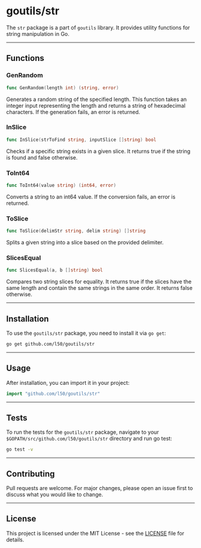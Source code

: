 # goutils/str

The `str` package is a part of `goutils` library. It provides
utility functions for string manipulation in Go.

---

## Functions

### GenRandom

```go
func GenRandom(length int) (string, error)
```

Generates a random string of the specified length. This function
takes an integer input representing the length and returns a
string of hexadecimal characters. If the generation fails, an error is returned.

### InSlice

```go
func InSlice(strToFind string, inputSlice []string) bool
```

Checks if a specific string exists in a given slice. It returns true
if the string is found and false otherwise.

### ToInt64

```go
func ToInt64(value string) (int64, error)
```

Converts a string to an int64 value. If the conversion fails, an error is returned.

### ToSlice

```go
func ToSlice(delimStr string, delim string) []string
```

Splits a given string into a slice based on the provided delimiter.

### SlicesEqual

```go
func SlicesEqual(a, b []string) bool
```

Compares two string slices for equality. It returns true if the slices
have the same length and contain the same strings in the same order.
It returns false otherwise.

---

## Installation

To use the `goutils/str` package, you need to install it via `go get`:

```bash
go get github.com/l50/goutils/str
```

---

## Usage

After installation, you can import it in your project:

```go
import "github.com/l50/goutils/str"
```

---

## Tests

To run the tests for the `goutils/str` package, navigate to
your `$GOPATH/src/github.com/l50/goutils/str` directory
and run go test:

```bash
go test -v
```

---

## Contributing

Pull requests are welcome. For major changes, please
open an issue first to discuss what you would like to change.

---

## License

This project is licensed under the MIT License - see
the [LICENSE](../../LICENSE) file for details.
